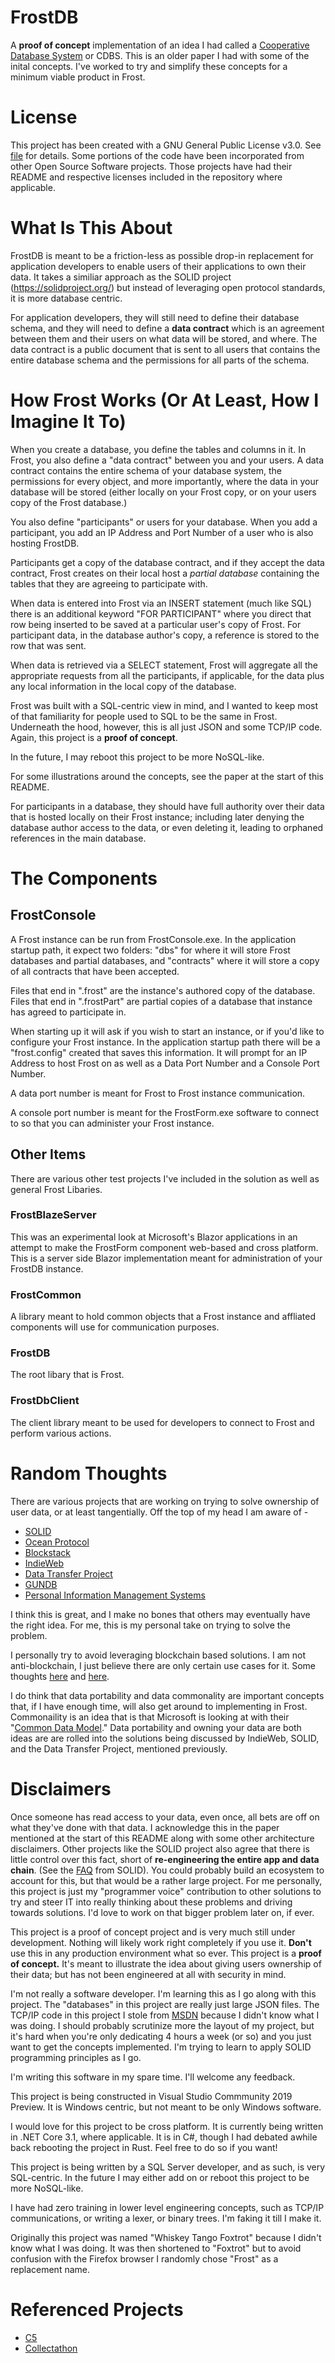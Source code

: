 # FrostDB
A **proof of concept** implementation of an idea I had called a [Cooperative Database System](https://github.com/dynamoRando/CooperativeDatabaseSystems) or CDBS. This is an older paper I had with some of the inital concepts. I've worked to try and simplify these concepts for a minimum viable product in Frost.

# License
This project has been created with a GNU General Public License v3.0. See [file](https://github.com/dynamoRando/FrostDB/blob/master/LICENSE) for details. Some portions of the code have been incorporated from other Open Source Software projects. Those projects have had their README and respective licenses included in the repository where applicable.

# What Is This About
FrostDB is meant to be a friction-less as possible drop-in replacement for application developers to enable users of their applications to own their data. It takes a similiar approach as the SOLID project (https://solidproject.org/) but instead of leveraging open protocol standards, it is more database centric.

For application developers, they will still need to define their database schema, and they will need to define a **data contract** which is an agreement between them and their users on what data will be stored, and where. The data contract is a public document that is sent to all users that contains the entire database schema and the permissions for all parts of the schema.

# How Frost Works (Or At Least, How I Imagine It To)
When you create a database, you define the tables and columns in it. In Frost, you also define a "data contract" between you and your users. A data contract contains the entire schema of your database system, the permissions for every object, and more importantly, where the data in your database will be stored (either locally on your Frost copy, or on your users copy of the Frost database.)

You also define "participants" or users for your database. When you add a participant, you add an IP Address and Port Number of a user who is also hosting FrostDB.

Participants get a copy of the database contract, and if they accept the data contract, Frost creates on their local host a *partial database* containing the tables that they are agreeing to participate with. 

When data is entered into Frost via an INSERT statement (much like SQL) there is an additional keyword "FOR PARTICIPANT" where you direct that row being inserted to be saved at a particular user's copy of Frost. For participant data, in the database author's copy, a reference is stored to the row that was sent.

When data is retrieved via a SELECT statement, Frost will aggregate all the appropriate requests from all the participants, if applicable, for the data plus any local information in the local copy of the database. 

Frost was built with a SQL-centric view in mind, and I wanted to keep most of that familiarity for people used to SQL to be the same in Frost. Underneath the hood, however, this is all just JSON and some TCP/IP code. Again, this project is a **proof of concept**.

In the future, I may reboot this project to be more NoSQL-like.

For some illustrations around the concepts, see the paper at the start of this README.

For participants in a database, they should have full authority over their data that is hosted locally on their Frost instance; including later denying the database author access to the data, or even deleting it, leading to orphaned references in the main database.

# The Components
## FrostConsole
A Frost instance can be run from FrostConsole.exe. In the application startup path, it expect two folders: "dbs" for where it will store Frost databases and partial databases, and "contracts" where it will store a copy of all contracts that have been accepted.

Files that end in ".frost" are the instance's authored copy of the database. Files that end in ".frostPart" are partial copies of a database that instance has agreed to participate in.

When starting up it will ask if you wish to start an instance, or if you'd like to configure your Frost instance. In the application startup path there will be a "frost.config" created that saves this information. It will prompt for an IP Address to host Frost on as well as a Data Port Number and a Console Port Number.

A data port number is meant for Frost to Frost instance communication.

A console port number is meant for the FrostForm.exe software to connect to so that you can administer your Frost instance.

## Other Items
There are various other test projects I've included in the solution as well as general Frost Libaries.

### FrostBlazeServer
This was an experimental look at Microsoft's Blazor applications in an attempt to make the FrostForm component web-based and cross platform. This is a server side Blazor implementation meant for administration of your FrostDB instance.

### FrostCommon
A library meant to hold common objects that a Frost instance and affliated components will use for communication purposes.

### FrostDB
The root libary that is Frost.

### FrostDbClient
The client library meant to be used for developers to connect to Frost and perform various actions.

# Random Thoughts
There are various projects that are working on trying to solve ownership of user data, or at least tangentially. Off the top of my head I am aware of -

* [SOLID](https://solidproject.org/)
* [Ocean Protocol](https://oceanprotocol.com/)
* [Blockstack](https://blockstack.org/)
* [IndieWeb](https://indieweb.org/)
* [Data Transfer Project](https://datatransferproject.dev/)
* [GUNDB](https://github.com/amark/gun/blob/master/README.md#what-is-gun)
* [Personal Information Management Systems](https://edps.europa.eu/data-protection/our-work/subjects/personal-information-management-system_en)

I think this is great, and I make no bones that others may eventually have the right idea. For me, this is my personal take on trying to solve the problem.

I personally try to avoid leveraging blockchain based solutions. I am not anti-blockchain, I just believe there are only certain use cases for it. Some thoughts [here](https://www.youtube.com/watch?v=15RTC22Z2xI) and [here](https://www.linkedin.com/pulse/blockchain-emperor-has-clothes-dr-stephen-norman/).

I do think that data portability and data commonality are important concepts that, if I have enough time, will also get around to implementing in Frost. Commonaility is an idea that is that Microsoft is looking at with their "[Common Data Model](https://docs.microsoft.com/en-us/common-data-model/)." Data portability and owning your data are both ideas are are rolled into the solutions being discussed by IndieWeb, SOLID, and the Data Transfer Project, mentioned previously.

# Disclaimers
Once someone has read access to your data, even once, all bets are off on what they've done with that data. I acknowledge this in the paper mentioned at the start of this README along with some other architecture disclaimers. Other projects like the SOLID project also agree that there is little control over this fact, short of **re-engineering the entire app and data chain**. (See the [FAQ](https://solidproject.org/faqs#pod) from SOLID). You could probably build an ecosystem to account for this, but that would be a rather large project. For me personally, this project is just my "programmer voice" contribution to other solutions to try and steer IT into really thinking about these problems and driving towards solutions. I'd love to work on that bigger problem later on, if ever.

This project is a proof of concept project and is very much still under development. Nothing will likely work right completely if you use it. **Don't** use this in any production environment what so ever. This project is a **proof of concept.** It's meant to illustrate the idea about giving users ownership of their data; but has not been engineered at all with security in mind.

I'm not really a software developer. I'm learning this as I go along with this project. The "databases" in this project are really just large JSON files. The TCP/IP code in this project I stole from [MSDN](https://docs.microsoft.com/en-us/dotnet/framework/network-programming/asynchronous-server-socket-example) because I didn't know what I was doing. I should probably scrutinize more the layout of my project, but it's hard when you're only dedicating 4 hours a week (or so) and you just want to get the concepts implemented. I'm trying to learn to apply SOLID programming principles as I go.

I'm writing this software in my spare time. I'll welcome any feedback.

This project is being constructed in Visual Studio Commmunity 2019 Preview. It is Windows centric, but not meant to be only Windows software.

I would love for this project to be cross platform. It is currently being written in .NET Core 3.1, where applicable. It is in C#, though I had debated awhile back rebooting the project in Rust. Feel free to do so if you want!

This project is being written by a SQL Server developer, and as such, is very SQL-centric. In the future I may either add on or reboot this project to be more NoSQL-like.

I have had zero training in lower level engineering concepts, such as TCP/IP communications, or writing a lexer, or binary trees. I'm faking it till I make it.

Originally this project was named "Whiskey Tango Foxtrot" because I didn't know what I was doing. It was then shortened to "Foxtrot" but to avoid confusion with the Firefox browser I randomly chose "Frost" as a replacement name.

# Referenced Projects
* [C5](https://github.com/sestoft/C5)
* [Collectathon](https://github.com/Entomy/LibLangly)
